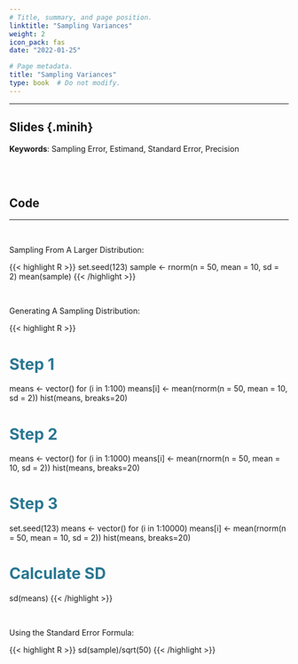 ```yaml
---
# Title, summary, and page position.
linktitle: "Sampling Variances"
weight: 2
icon_pack: fas
date: "2022-01-25"

# Page metadata.
title: "Sampling Variances"
type: book  # Do not modify.
---
```


<style>
code{
  color: #2a7792;
}
.hljs{
  font-size: 16px
}
.minih{
  font-size: 1px;
  margin: 0px 0px 0px 0px;
}

.highlight {
    position: relative;
}
.highlight pre {
    padding: 15px;
}
.highlight-copy-btn {
    position: absolute;
    top: 7px;
    right: 7px;
    border: 0;
    border-radius: 4px;
    padding: 5px;
    font-size: 0.7em;
    line-height: 1.8;
    color: #fff;
    background-color: #777;
    min-width: 55px;
    text-align: center;
}
.highlight-copy-btn:hover {
    background-color: #666;
}
</style>

---


## Slides {.minih}

<object data="/media/workshop/ma/sampling-variances.pdf" type="application/pdf" width="100%" height="500px">
</object>

**Keywords**: Sampling Error, Estimand, Standard Error, Precision


<br></br>

## Code 

---

<br>

Sampling From A Larger Distribution:

{{< highlight R >}}
set.seed(123)
sample <- rnorm(n = 50, mean = 10, sd = 2)
mean(sample)
{{< /highlight >}}

<br>

Generating A Sampling Distribution:

{{< highlight R >}}
# Step 1
means <- vector()
for (i in 1:100)
    means[i] <- mean(rnorm(n = 50, mean = 10, sd = 2))
hist(means, breaks=20)

# Step 2
means <- vector()
for (i in 1:1000)
    means[i] <- mean(rnorm(n = 50, mean = 10, sd = 2))
hist(means, breaks=20)

# Step 3
set.seed(123)
means <- vector()
for (i in 1:10000)
    means[i] <- mean(rnorm(n = 50, mean = 10, sd = 2))
hist(means, breaks=20)

# Calculate SD
sd(means)
{{< /highlight >}}

<br>

Using the Standard Error Formula:

{{< highlight R >}}
sd(sample)/sqrt(50)
{{< /highlight >}}


<style>
h1 {color: #2a7792;}
</style>


